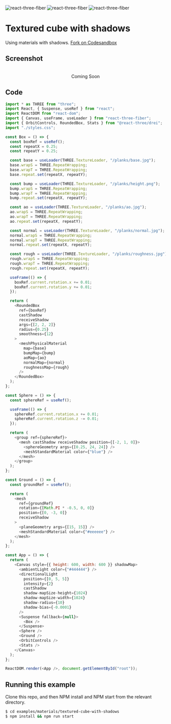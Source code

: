 ![react-three-fiber](https://img.shields.io/badge/dynamic/json?url=https://raw.githubusercontent.com/onion2k/r3f-by-example/develop/examples/materials/textured-cube-with-shadows/package.json&label=react-three-fiber&query=$.dependencies['react-three-fiber']&color=green) ![react-three-fiber](https://img.shields.io/badge/dynamic/json?url=https://raw.githubusercontent.com/onion2k/r3f-by-example/develop/examples/materials/textured-cube-with-shadows/package.json&label=three&query=$.dependencies['three']&color=green) ![react-three-fiber](https://img.shields.io/badge/dynamic/json?url=https://raw.githubusercontent.com/onion2k/r3f-by-example/develop/examples/materials/textured-cube-with-shadows/package.json&label=@react-three/drei&query=$.dependencies['@react-three/drei']&color=green)

# Textured cube with shadows

Using materials with shadows. [Fork on Codesandbox](https://githubbox.com/onion2k/r3f-by-example/tree/develop/examples/materials/textured-cube-with-shadows)

## Screenshot
<div align="center">
  <br>
    Coming Soon
  <br>
</div>

## Code
```js
import * as THREE from "three";
import React, { Suspense, useRef } from "react";
import ReactDOM from "react-dom";
import { Canvas, useFrame, useLoader } from "react-three-fiber";
import { OrbitControls, RoundedBox, Stats } from "@react-three/drei";
import "./styles.css";

const Box = () => {
  const boxRef = useRef();
  const repeatX = 0.25;
  const repeatY = 0.25;

  const base = useLoader(THREE.TextureLoader, "/planks/base.jpg");
  base.wrapS = THREE.RepeatWrapping;
  base.wrapT = THREE.RepeatWrapping;
  base.repeat.set(repeatX, repeatY);

  const bump = useLoader(THREE.TextureLoader, "/planks/height.png");
  bump.wrapS = THREE.RepeatWrapping;
  bump.wrapT = THREE.RepeatWrapping;
  bump.repeat.set(repeatX, repeatY);

  const ao = useLoader(THREE.TextureLoader, "/planks/ao.jpg");
  ao.wrapS = THREE.RepeatWrapping;
  ao.wrapT = THREE.RepeatWrapping;
  ao.repeat.set(repeatX, repeatY);

  const normal = useLoader(THREE.TextureLoader, "/planks/normal.jpg");
  normal.wrapS = THREE.RepeatWrapping;
  normal.wrapT = THREE.RepeatWrapping;
  normal.repeat.set(repeatX, repeatY);

  const rough = useLoader(THREE.TextureLoader, "/planks/roughness.jpg");
  rough.wrapS = THREE.RepeatWrapping;
  rough.wrapT = THREE.RepeatWrapping;
  rough.repeat.set(repeatX, repeatY);

  useFrame(() => {
    boxRef.current.rotation.x += 0.01;
    boxRef.current.rotation.y += 0.01;
  });

  return (
    <RoundedBox
      ref={boxRef}
      castShadow
      receiveShadow
      args={[2, 2, 2]}
      radius={0.25}
      smoothness={12}
    >
      <meshPhysicalMaterial
        map={base}
        bumpMap={bump}
        aoMap={ao}
        normalMap={normal}
        roughnessMap={rough}
      />
    </RoundedBox>
  );
};

const Sphere = () => {
  const sphereRef = useRef();

  useFrame(() => {
    sphereRef.current.rotation.x += 0.01;
    sphereRef.current.rotation.z -= 0.01;
  });

  return (
    <group ref={sphereRef}>
      <mesh castShadow receiveShadow position={[-2, 1, 0]}>
        <sphereGeometry args={[0.25, 24, 24]} />
        <meshStandardMaterial color={"blue"} />
      </mesh>
    </group>
  );
};

const Ground = () => {
  const groundRef = useRef();

  return (
    <mesh
      ref={groundRef}
      rotation={[Math.PI * -0.5, 0, 0]}
      position={[0, -3, 0]}
      receiveShadow
    >
      <planeGeometry args={[15, 15]} />
      <meshStandardMaterial color={"#eeeeee"} />
    </mesh>
  );
};

const App = () => {
  return (
    <Canvas style={{ height: 600, width: 600 }} shadowMap>
      <ambientLight color={"#444444"} />
      <directionalLight
        position={[0, 5, 5]}
        intensity={2}
        castShadow
        shadow-mapSize-height={1024}
        shadow-mapSize-width={1024}
        shadow-radius={10}
        shadow-bias={-0.0001}
      />
      <Suspense fallback={null}>
        <Box />
      </Suspense>
      <Sphere />
      <Ground />
      <OrbitControls />
      <Stats />
    </Canvas>
  );
};

ReactDOM.render(<App />, document.getElementById("root"));

```

## Running this example

Clone this repo, and then NPM install and NPM start from the relevant directory.

```bash
$ cd examples/materials/textured-cube-with-shadows
$ npm install && npm run start
```